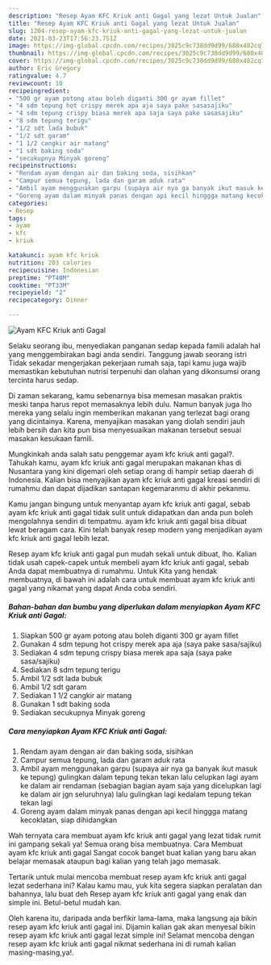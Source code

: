 ```yaml
---
description: "Resep Ayam KFC Kriuk anti Gagal yang lezat Untuk Jualan"
title: "Resep Ayam KFC Kriuk anti Gagal yang lezat Untuk Jualan"
slug: 1204-resep-ayam-kfc-kriuk-anti-gagal-yang-lezat-untuk-jualan
date: 2021-03-23T17:56:23.751Z
image: https://img-global.cpcdn.com/recipes/3025c9c738dd9d99/680x482cq70/ayam-kfc-kriuk-anti-gagal-foto-resep-utama.jpg
thumbnail: https://img-global.cpcdn.com/recipes/3025c9c738dd9d99/680x482cq70/ayam-kfc-kriuk-anti-gagal-foto-resep-utama.jpg
cover: https://img-global.cpcdn.com/recipes/3025c9c738dd9d99/680x482cq70/ayam-kfc-kriuk-anti-gagal-foto-resep-utama.jpg
author: Eric Gregory
ratingvalue: 4.7
reviewcount: 10
recipeingredient:
- "500 gr ayam potong atau boleh diganti 300 gr ayam fillet"
- "4 sdm tepung hot crispy merek apa aja saya pake sasasajiku"
- "4 sdm tepung crispy biasa merek apa saja saya pake sasasajiku"
- "8 sdm tepung terigu"
- "1/2 sdt lada bubuk"
- "1/2 sdt garam"
- "1 1/2 cangkir air matang"
- "1 sdt baking soda"
- "secukupnya Minyak goreng"
recipeinstructions:
- "Rendam ayam dengan air dan baking soda, sisihkan"
- "Campur semua tepung, lada dan garam aduk rata"
- "Ambil ayam menggunakan garpu (supaya air nya ga banyak ikut masuk ke tepung) gulingkan dalam tepung tekan tekan lalu celupkan lagi ayam ke dalam air rendaman (sebagian bagian ayam saja yang dicelupkan lagi ke dalam air jgn seluruhnya) lalu gulingkan lagi kedalam tepung tekan tekan lagi"
- "Goreng ayam dalam minyak panas dengan api kecil hinggga matang kecoklatan, siap dihidangkan"
categories:
- Resep
tags:
- ayam
- kfc
- kriuk

katakunci: ayam kfc kriuk 
nutrition: 203 calories
recipecuisine: Indonesian
preptime: "PT40M"
cooktime: "PT33M"
recipeyield: "2"
recipecategory: Dinner

---
```



![Ayam KFC Kriuk anti Gagal](https://img-global.cpcdn.com/recipes/3025c9c738dd9d99/680x482cq70/ayam-kfc-kriuk-anti-gagal-foto-resep-utama.jpg)

Selaku seorang ibu, menyediakan panganan sedap kepada famili adalah hal yang menggembirakan bagi anda sendiri. Tanggung jawab seorang istri Tidak sekadar mengerjakan pekerjaan rumah saja, tapi kamu juga wajib memastikan kebutuhan nutrisi terpenuhi dan olahan yang dikonsumsi orang tercinta harus sedap.

Di zaman  sekarang, kamu sebenarnya bisa memesan masakan praktis meski tanpa harus repot memasaknya lebih dulu. Namun banyak juga lho mereka yang selalu ingin memberikan makanan yang terlezat bagi orang yang dicintainya. Karena, menyajikan masakan yang diolah sendiri jauh lebih bersih dan kita pun bisa menyesuaikan makanan tersebut sesuai masakan kesukaan famili. 



Mungkinkah anda salah satu penggemar ayam kfc kriuk anti gagal?. Tahukah kamu, ayam kfc kriuk anti gagal merupakan makanan khas di Nusantara yang kini digemari oleh setiap orang di hampir setiap daerah di Indonesia. Kalian bisa menyajikan ayam kfc kriuk anti gagal kreasi sendiri di rumahmu dan dapat dijadikan santapan kegemaranmu di akhir pekanmu.

Kamu jangan bingung untuk menyantap ayam kfc kriuk anti gagal, sebab ayam kfc kriuk anti gagal tidak sulit untuk didapatkan dan anda pun boleh mengolahnya sendiri di tempatmu. ayam kfc kriuk anti gagal bisa dibuat lewat beragam cara. Kini telah banyak resep modern yang menjadikan ayam kfc kriuk anti gagal lebih lezat.

Resep ayam kfc kriuk anti gagal pun mudah sekali untuk dibuat, lho. Kalian tidak usah capek-capek untuk membeli ayam kfc kriuk anti gagal, sebab Anda dapat membuatnya di rumahmu. Untuk Kita yang hendak membuatnya, di bawah ini adalah cara untuk membuat ayam kfc kriuk anti gagal yang nikamat yang dapat Anda coba sendiri.

<!--inarticleads1-->

##### Bahan-bahan dan bumbu yang diperlukan dalam menyiapkan Ayam KFC Kriuk anti Gagal:

1. Siapkan 500 gr ayam potong atau boleh diganti 300 gr ayam fillet
1. Gunakan 4 sdm tepung hot crispy merek apa aja (saya pake sasa/sajiku)
1. Sediakan 4 sdm tepung crispy biasa merek apa saja (saya pake sasa/sajiku)
1. Sediakan 8 sdm tepung terigu
1. Ambil 1/2 sdt lada bubuk
1. Ambil 1/2 sdt garam
1. Sediakan 1 1/2 cangkir air matang
1. Gunakan 1 sdt baking soda
1. Sediakan secukupnya Minyak goreng




<!--inarticleads2-->

##### Cara menyiapkan Ayam KFC Kriuk anti Gagal:

1. Rendam ayam dengan air dan baking soda, sisihkan
1. Campur semua tepung, lada dan garam aduk rata
1. Ambil ayam menggunakan garpu (supaya air nya ga banyak ikut masuk ke tepung) gulingkan dalam tepung tekan tekan lalu celupkan lagi ayam ke dalam air rendaman (sebagian bagian ayam saja yang dicelupkan lagi ke dalam air jgn seluruhnya) lalu gulingkan lagi kedalam tepung tekan tekan lagi
1. Goreng ayam dalam minyak panas dengan api kecil hinggga matang kecoklatan, siap dihidangkan




Wah ternyata cara membuat ayam kfc kriuk anti gagal yang lezat tidak rumit ini gampang sekali ya! Semua orang bisa membuatnya. Cara Membuat ayam kfc kriuk anti gagal Sangat cocok banget buat kalian yang baru akan belajar memasak ataupun bagi kalian yang telah jago memasak.

Tertarik untuk mulai mencoba membuat resep ayam kfc kriuk anti gagal lezat sederhana ini? Kalau kamu mau, yuk kita segera siapkan peralatan dan bahannya, lalu buat deh Resep ayam kfc kriuk anti gagal yang enak dan simple ini. Betul-betul mudah kan. 

Oleh karena itu, daripada anda berfikir lama-lama, maka langsung aja bikin resep ayam kfc kriuk anti gagal ini. Dijamin kalian gak akan menyesal bikin resep ayam kfc kriuk anti gagal lezat simple ini! Selamat mencoba dengan resep ayam kfc kriuk anti gagal nikmat sederhana ini di rumah kalian masing-masing,ya!.

